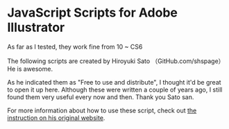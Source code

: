 # JavaScript Scripts for Adobe Illustrator

As far as I tested, they work fine from 10 ~ CS6  

The following scripts are created by Hiroyuki Sato （GitHub.com/shspage）He is awesome.

As he indicated them as "Free to use and distribute", I thought it'd be great to open it up here. Although these were written a couple of years ago, I still found them very useful every now and then. Thank you Sato san.  

For more information about how to use these script, check out [the instruction on his original website](http://park12.wakwak.com/~shp/lc/et/en_aics_script.html).
